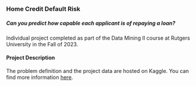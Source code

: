 ### Home Credit Default Risk
##### Can you predict how capable each applicant is of repaying a loan?

Individual project completed as part of the Data Mining II course at Rutgers University in the Fall of 2023.

#### Project Description
The problem definition and the project data are hosted on Kaggle. You can find more information [here](https://www.kaggle.com/c/home-credit-default-risk/data).







